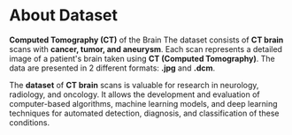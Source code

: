 # About Dataset

**Computed Tomography (CT)** of the Brain
The dataset consists of **CT brain** scans with **cancer, tumor, and aneurysm**. Each scan represents a detailed image of a patient's brain taken using **CT (Computed Tomography)**. The data are presented in 2 different formats: **.jpg** and **.dcm**.

The **dataset** of **CT brain** scans is valuable for research in neurology, radiology, and oncology. It allows the development and evaluation of computer-based algorithms, machine learning models, and deep learning techniques for automated detection, diagnosis, and classification of these conditions.
